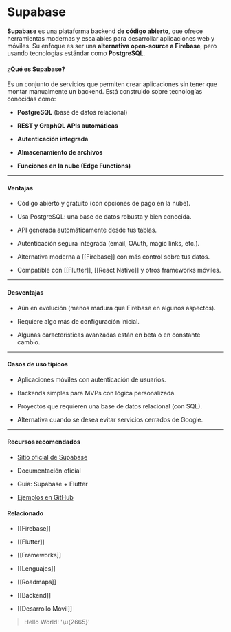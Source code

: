 # Supabase

**Supabase** es una plataforma backend **de código abierto**, que ofrece herramientas modernas y escalables para desarrollar aplicaciones web y móviles. Su enfoque es ser una **alternativa open-source a Firebase**, pero usando tecnologías estándar como **PostgreSQL**.
#### ¿Qué es Supabase?

Es un conjunto de servicios que permiten crear aplicaciones sin tener que montar manualmente un backend. Está construido sobre tecnologías conocidas como:

- **PostgreSQL** (base de datos relacional)
    
- **REST y GraphQL APIs automáticas**
    
- **Autenticación integrada**
    
- **Almacenamiento de archivos**
    
- **Funciones en la nube (Edge Functions)**
    

---

#### Ventajas

- Código abierto y gratuito (con opciones de pago en la nube).
    
- Usa PostgreSQL: una base de datos robusta y bien conocida.
    
- API generada automáticamente desde tus tablas.
    
- Autenticación segura integrada (email, OAuth, magic links, etc.).
    
- Alternativa moderna a [[Firebase]] con más control sobre tus datos.
    
- Compatible con [[Flutter]], [[React Native]] y otros frameworks móviles.
    

---

#### Desventajas

- Aún en evolución (menos madura que Firebase en algunos aspectos).
    
- Requiere algo más de configuración inicial.
    
- Algunas características avanzadas están en beta o en constante cambio.
    

---

#### Casos de uso típicos

- Aplicaciones móviles con autenticación de usuarios.
    
- Backends simples para MVPs con lógica personalizada.
    
- Proyectos que requieren una base de datos relacional (con SQL).
    
- Alternativa cuando se desea evitar servicios cerrados de Google.
    

---

#### Recursos recomendados

- [Sitio oficial de Supabase](https://supabase.com/)
    
- Documentación oficial
    
- Guía: Supabase + Flutter
    
- [Ejemplos en GitHub](https://github.com/supabase)
    
#### Relacionado

- [[Firebase]]
    
- [[Flutter]]
    
- [[Frameworks]]
    
- [[Lenguajes]]
    
- [[Roadmaps]]
    
- [[Backend]]
- [[Desarrollo Móvil]]

> Hello World! '\u{2665}'
